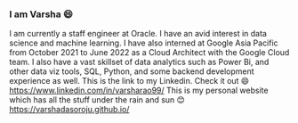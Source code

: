 ### I am Varsha :smile:

I am currently a staff engineer at Oracle.
I have an avid interest in data science and machine learning. I have also interned at Google Asia Pacific from October 2021 to June 2022 as a Cloud Architect with the Google Cloud team.
I also have a vast skillset of data analytics such as Power Bi, and other data viz tools, SQL, Python, and some backend development experience as well.
This is the link to my Linkedin. Check it out :smile: https://www.linkedin.com/in/varsharao99/
This is my personal website which has all the stuff under the rain and sun :blush: https://varshadasoroju.github.io/
